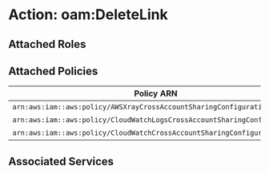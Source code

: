 # Action: oam:DeleteLink

## Attached Roles

## Attached Policies

| Policy ARN | Policy Name |
|------------|-------------|
| `arn:aws:iam::aws:policy/AWSXrayCrossAccountSharingConfiguration` | [AWSXrayCrossAccountSharingConfiguration](../policies.md#awsxraycrossaccountsharingconfiguration) |
| `arn:aws:iam::aws:policy/CloudWatchLogsCrossAccountSharingConfiguration` | [CloudWatchLogsCrossAccountSharingConfiguration](../policies.md#cloudwatchlogscrossaccountsharingconfiguration) |
| `arn:aws:iam::aws:policy/CloudWatchCrossAccountSharingConfiguration` | [CloudWatchCrossAccountSharingConfiguration](../policies.md#cloudwatchcrossaccountsharingconfiguration) |

## Associated Services

